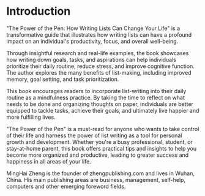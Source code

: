 # Introduction

"The Power of the Pen: How Writing Lists Can Change Your Life" is a transformative guide that illustrates how writing lists can have a profound impact on an individual's productivity, focus, and overall well-being.

Through insightful research and real-life examples, the book showcases how writing down goals, tasks, and aspirations can help individuals prioritize their daily routine, reduce stress, and improve cognitive function. The author explores the many benefits of list-making, including improved memory, goal setting, and task prioritization.

This book encourages readers to incorporate list-writing into their daily routine as a mindfulness practice. By taking the time to reflect on what needs to be done and organizing thoughts on paper, individuals are better equipped to tackle tasks, achieve their goals, and ultimately live happier and more fulfilling lives.

"The Power of the Pen" is a must-read for anyone who wants to take control of their life and harness the power of list writing as a tool for personal growth and development. Whether you're a busy professional, student, or stay-at-home parent, this book offers practical tips and insights to help you become more organized and productive, leading to greater success and happiness in all areas of your life.

MingHai Zheng is the founder of zhengpublishing.com and lives in Wuhan, China. His main publishing areas are business, management, self-help, computers and other emerging foreword fields.
